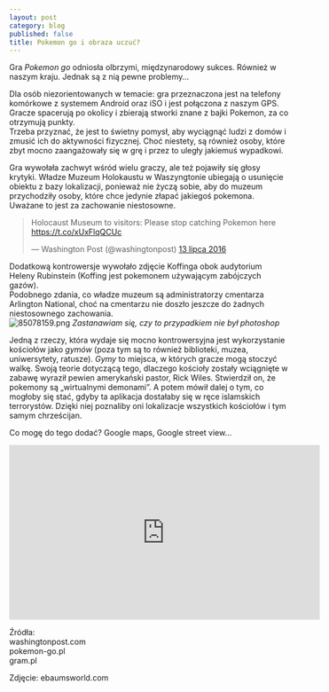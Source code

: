 ```yaml
---
layout: post
category: blog
published: false
title: Pokemon go i obraza uczuć?
---
```

Gra _Pokemon go_ odniosła olbrzymi, międzynarodowy sukces. Również w naszym kraju. Jednak są z nią pewne problemy…       
<!--more-->
Dla osób niezorientowanych w temacie: gra przeznaczona jest na telefony komórkowe z systemem Android oraz iSO i jest połączona z naszym GPS. Gracze spacerują po okolicy i zbierają stworki znane z bajki Pokemon, za co otrzymują punkty.      
Trzeba przyznać, że jest to świetny pomysł, aby wyciągnąć ludzi z domów i zmusić ich do aktywności fizycznej. Choć niestety, są również osoby, które zbyt mocno zaangażowały się w grę i przez to uległy jakiemuś wypadkowi.          

Gra wywołała zachwyt wśród wielu graczy, ale też pojawiły się głosy krytyki. Władze Muzeum Holokaustu w Waszyngtonie ubiegają o usunięcie obiektu z bazy lokalizacji, ponieważ nie życzą sobie, aby do muzeum przychodziły osoby, które chce jedynie złapać jakiegoś pokemona. Uważane to jest za zachowanie niestosowne. 

<blockquote class="twitter-tweet" data-lang="pl"><p lang="en" dir="ltr">Holocaust Museum to visitors: Please stop catching Pokemon here <a href="https://t.co/xUxFlqQCUc">https://t.co/xUxFlqQCUc</a></p>&mdash; Washington Post (@washingtonpost) <a href="https://twitter.com/washingtonpost/status/753085577843601408">13 lipca 2016</a></blockquote>
<script async src="//platform.twitter.com/widgets.js" charset="utf-8"></script>

Dodatkową kontrowersje wywołało zdjęcie Koffinga obok audytorium Heleny Rubinstein (Koffing jest pokemonem używającym zabójczych gazów).       
Podobnego zdania, co władze muzeum są administratorzy cmentarza Arlington National, choć na cmentarzu nie doszło jeszcze do żadnych niestosownego zachowania.         
![85078159.png]({{site.baseurl}}/img/85078159.png)
*Zastanawiam się, czy to przypadkiem nie był photoshop*

Jedną z rzeczy, która wydaje się mocno kontrowersyjna jest wykorzystanie kościołów jako _gymów_ (poza tym są to również biblioteki, muzea, uniwersytety, ratusze). _Gymy_ to miejsca, w których gracze mogą stoczyć walkę. 
Swoją teorie dotyczącą tego, dlaczego kościoły zostały wciągnięte w zabawę wyraził pewien amerykański pastor, Rick Wiles. Stwierdził on, że pokemony są „wirtualnymi demonami”. A potem mówił dalej o tym, co mogłoby się stać, gdyby ta aplikacja dostałaby się w ręce islamskich terrorystów. Dzięki niej poznaliby oni lokalizacje wszystkich kościołów i tym samym chrześcijan. 

Co mogę do tego dodać? Google maps, Google street view… 

<iframe width="560" height="315" src="https://www.youtube.com/embed/4pIZOpwJL9o" frameborder="0" allowfullscreen></iframe>

Źródła:        
washingtonpost.com      
pokemon-go.pl     
gram.pl     

Zdjęcie: ebaumsworld.com
